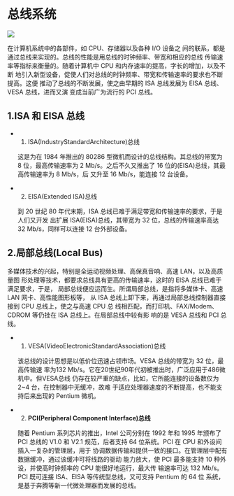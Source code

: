 # 总线系统

![](/uploads/upload_e83edeac1113f276a2f662319acbb7c0.png)

在计算机系统中的各部件，如 CPU、存储器以及各种 I/O 设备之 间的联系，都是通过总线来实现的。总线的性能是用总线的时钟频率、带宽和相应的总线 传输速率等指标来衡量的。随着计算机中 CPU 和内存速率的提高，字长的增加，以及不断 地引入新型设备，促使人们对总线的时钟频率、带宽和传输速率的要求也不断提高。这便 推动了总线的不断发展，使之由早期的 ISA 总线发展为 EISA 总线、VESA 总线，进而又演 变成当前广为流行的 PCI 总线。

## 1.ISA 和 EISA 总线

- 1) ISA(IndustryStandardArchitecture)总线

    这是为在 1984 年推出的 80286 型微机而设计的总线结构。其总线的带宽为 8 位，最高传输速率为 2 Mb/s。之后不久又推出了 16 位的(EISA)总线，其最高传输速率为 8 Mb/s，后 又升至 16 Mb/s，能连接 12 台设备。

- 2) EISA(Extended ISA)总线

    到 20 世纪 80 年代末期，ISA 总线已难于满足带宽和传输速率的要求，于是人们又开发 出扩展 ISA(EISA)总线，其带宽为 32 位，总线的传输速率高达 32 Mb/s，同样可以连接 12 台外部设备。
    
## 2.局部总线(Local Bus)
多媒体技术的兴起，特别是全运动视频处理、高保真音响、高速 LAN，以及高质量图 形处理等技术，都要求总线具有更高的传输速率，这时的 EISA 总线已难于满足要求，于是， 局部总线便应运而生。所谓局部总线，是指将多媒体卡、高速 LAN 网卡、高性能图形板等， 从 ISA 总线上卸下来，再通过局部总线控制器直接接到 CPU 总线上，使之与高速 CPU 总 线相匹配，而打印机、FAX/Modem、CDROM 等仍挂在 ISA 总线上。在局部总线中较有影 响的是 VESA 总线和 PCI 总线。

- 1) VESA(VideoElectronicStandardAssociation)总线

    该总线的设计思想是以低价位迅速占领市场。VESA 总线的带宽为 32 位，最高传输速 率为132 Mb/s。它在20世纪90年代初被推出时，广泛应用于486微机中。但VESA总线 仍存在较严重的缺点，比如，它所能连接的设备数仅为 2~4 台，在控制器中无缓冲，故难 于适应处理器速度的不断提高，也不能支持后来出现的 Pentium 微机。

- 2) **PCI(Peripheral Component Interface)总线**

    随着 Pentium 系列芯片的推出，Intel 公司分别在 1992 年和 1995 年颁布了 PCI 总线的 V1.0 和 V2.1 规范，后者支持 64 位系统。PCI 在 CPU 和外设间插入一复杂的管理层，用于 协调数据传输和提供一致的接口。在管理层中配有数据缓冲，通过该缓冲可将线路的驱动 能力放大，使 PCI 最多能支持 10 种外设，并使高时钟频率的 CPU 能很好地运行，最大传 输速率可达 132 Mb/s。PCI 既可连接 ISA、EISA 等传统型总线，又可支持 Pentium 的 64 位 系统，是基于奔腾等新一代微处理器而发展的总线。